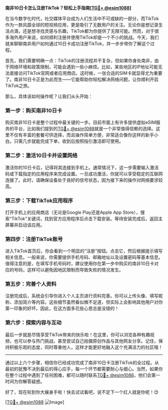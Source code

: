 **南非10日卡怎么注册TikTok？轻松上手指南[[TG💪+ @esim1088](https://t.me/s/esim1088)]**

在当今数字化时代，社交媒体平台成为人们生活中不可或缺的一部分，而TikTok作为一款风靡全球的短视频应用，更是吸引了无数用户的关注。无论你是想记录生活点滴，还是想寻找灵感与乐趣，TikTok都为你提供了无限可能。然而，对于很多海外用户来说，如何顺利注册并使用TikTok却是一个不小的挑战。今天，我们就来聊聊南非用户如何通过10日卡成功注册TikTok，并一步步带你了解这个过程。

首先，我们需要明确一点：TikTok的注册流程并不复杂，但如果你身处南非，由于网络环境和政策限制，可能会遇到一些小麻烦。比如，某些地区的IP地址可能无法直接访问TikTok官网或者应用商店。这时候，一张合适的SIM卡就显得尤为重要了。南非10日卡正是为此而生——它能帮助你轻松解决网络问题，让你顺利开启TikTok之旅。

那么，具体该如何操作呢？让我们从头开始：

### 第一步：购买南非10日卡

购买南非10日卡是整个过程中最关键的一步。目前市面上有许多提供虚拟eSIM服务的平台，比如我们提到的[TG💪+ @esim1088](https://t.me/s/esim1088)就是一个非常值得信赖的选择。这里不仅有丰富的套餐可供选择，而且操作简单方便，非常适合像你这样的新手小白。只需几步就能完成下单，收到后按照指引激活即可使用。

### 第二步：激活10日卡并设置网络

激活你的10日卡后，记得将其连接到手机上。通常情况下，这一步需要输入激活码或下载指定的应用程序来完成设置。一旦成功激活，你就可以享受稳定的互联网连接了。此时，请确保设备处于良好的信号状态，因为接下来的操作对网络要求较高。

### 第三步：下载TikTok应用程序

打开手机上的应用商店（无论是Google Play还是Apple App Store），搜索“TikTok”关键词，找到官方应用程序后点击下载安装。等待安装完成后，返回主屏幕并启动该应用。

### 第四步：注册TikTok账号

进入TikTok首页后，你会看到一个明显的“注册”按钮。点击它，然后根据提示填写相关信息。一般来说，你需要提供手机号码、邮箱地址以及设置密码等基本信息。值得注意的是，在填写手机号码时，建议使用你在第一步中购买的南非10日卡对应的号码，这样可以避免因地区限制而导致失败的情况发生。

### 第五步：完善个人资料

注册完成后，系统会引导你进入个人主页进行资料完善。你可以上传头像、填写昵称、添加简介等内容。这些细节虽然看似微不足道，但实际上会影响其他用户对你第一印象的好坏。因此，在这方面多花些心思总是没错的！

### 第六步：探索内容与互动

最后一步就是尽情享受TikTok带来的快乐啦！在这里，你可以浏览各种有趣视频，也可以参与热门挑战，甚至尝试自己拍摄原创作品与其他网友分享。记住，保持积极乐观的态度，同时尊重他人，这样才能更好地融入这个充满活力的社区哦！

---

通过以上六个步骤，相信你已经成功完成了南非10日卡注册TikTok的全过程。从最初的犹豫不决到最后的得心应手，每一个环节都需要耐心与细心。当然，如果你在整个过程中遇到了任何困难，都可以随时联系[TG💪+ @esim1088](https://t.me/s/esim1088)，他们会第一时间为你解答疑惑。

好了，现在轮到你大展身手啦！快去试试看吧，说不定下一个红人就是你呢！😊

[[TG💪+ @esim1088](https://t.me/s/esim1088) ![Image](https://i.postimg.cc/4NQfJmqS/Snipaste-2025-05-13-00-14-12.png)]